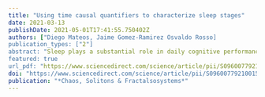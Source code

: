 ```yaml
---
title: "Using time causal quantifiers to characterize sleep stages"
date: 2021-03-13
publishDate: 2021-05-01T17:41:55.750402Z
authors: ["Diego Mateos, Jaime Gomez-Ramirez Osvaldo Rosso]
publication_types: ["2"]
abstract: "Sleep plays a substantial role in daily cognitive performance, mood, and memory. The study of sleep has attracted the interest of neuroscientists, clinicians and the overall population, with an increasing number of adults suffering from insufficient amounts of sleep. Sleep is an activity composed of different stages whose temporal dynamics, cycles and interdependencies are not fully understood. Healthy body function and personal well being, however, depends on the proper unfolding and continuance of the sleep cycles. The characterization of the different sleep stages can be undertaken with the development of biomarkers derived from sleep recording. For this purpose, in this work we analyzed single-channel EEG signals from 106 healthy subjects. The signals were quantified using the permutation vector approach using five different-information theoretic measures: i) Shannon’s entropy, ii) MPR statistical complexity, iii) Fisher information, iv) Renyí Min-entropy and v) Lempel-Ziv complexity. The results show that all five information theory-based measures make it possible to quantify and classify the underlying dynamics of the different sleep stages. In addition to this, we combine these measures to show that planes containing pairs of measures, such as the plane composed of Lempel-Ziv and Shannon, have a better performance for differentiating sleep states than measures used individually for the same purpose."
featured: true
url_pdf: "https://www.sciencedirect.com/science/article/pii/S0960077921001508/pdfft?md5=feeb28bdf838e70ac5a5036b28701d5c&pid=1-s2.0-S0960077921001508-main.pdf"
doi: "https://www.sciencedirect.com/science/article/pii/S0960077921001508?dgcid=coauthor"
publication: "*Chaos, Solitons & Fractalsosystems*"
---
```



